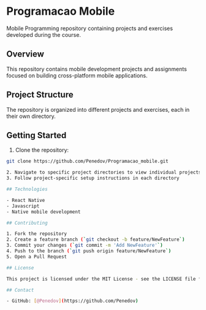# Programacao Mobile

Mobile Programming repository containing projects and exercises developed during the course.

## Overview

This repository contains mobile development projects and assignments focused on building cross-platform mobile applications.

## Project Structure

The repository is organized into different projects and exercises, each in their own directory.

## Getting Started

1. Clone the repository:
```bash
git clone https://github.com/Penedov/Programacao_mobile.git

2. Navigate to specific project directories to view individual projects
3. Follow project-specific setup instructions in each directory

## Technologies

- React Native
- Javascript
- Native mobile development

## Contributing

1. Fork the repository
2. Create a feature branch (`git checkout -b feature/NewFeature`)
3. Commit your changes (`git commit -m 'Add NewFeature'`)
4. Push to the branch (`git push origin feature/NewFeature`)
5. Open a Pull Request

## License

This project is licensed under the MIT License - see the LICENSE file for details.

## Contact

- GitHub: [@Penedov](https://github.com/Penedov)
